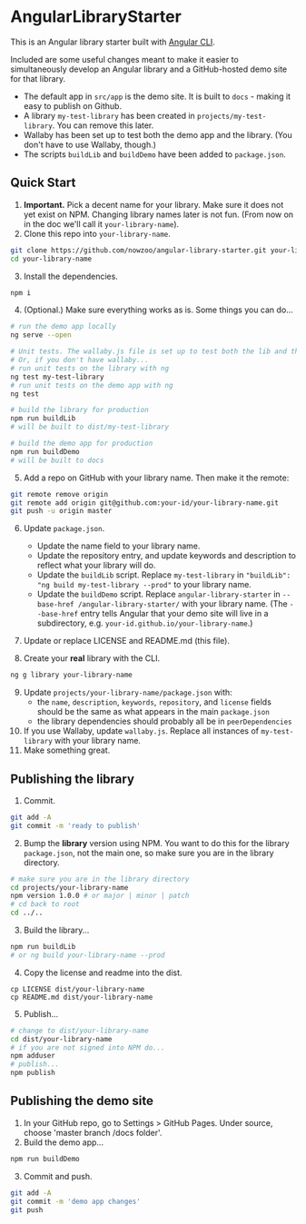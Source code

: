 # AngularLibraryStarter

This is an Angular library starter built with [Angular CLI](https://github.com/angular/angular-cli).

Included are some useful changes meant to make it easier to simultaneously develop an Angular library and a GitHub-hosted demo site for that library.

- The default app in `src/app` is the demo site. It is built to `docs` - making it easy to publish on Github.
- A library `my-test-library` has been created in `projects/my-test-library`. You can remove this later.
- Wallaby has been set up to test both the demo app and the library. (You don't have to use Wallaby, though.)
- The scripts `buildLib` and `buildDemo` have been added to `package.json`.

## Quick Start

  1. **Important.** Pick a decent name for your library. Make sure it does not yet exist on NPM. Changing library names later is not fun. (From now on in the doc we'll call it `your-library-name`).
  2. Clone this repo into `your-library-name`.

```bash
git clone https://github.com/nowzoo/angular-library-starter.git your-library-name
cd your-library-name
```
  3. Install the dependencies.

```bash
npm i
```
  4. (Optional.) Make sure everything works as is. Some things you can do...

```bash
# run the demo app locally
ng serve --open

# Unit tests. The wallaby.js file is set up to test both the lib and the demo.
# Or, if you don't have wallaby...
# run unit tests on the library with ng
ng test my-test-library
# run unit tests on the demo app with ng
ng test

# build the library for production
npm run buildLib
# will be built to dist/my-test-library

# build the demo app for production
npm run buildDemo
# will be built to docs
```
  5. Add a repo on GitHub with your library name. Then make it the remote:

```bash
git remote remove origin
git remote add origin git@github.com:your-id/your-library-name.git
git push -u origin master
```

  6. Update `package.json`.
      - Update the name field to your library name.
      - Update the repository entry, and update keywords and description to reflect what your library will do.
      - Update the `buildLib` script. Replace `my-test-library` in  `"buildLib": "ng build my-test-library --prod"` to your library name.
      -  Update the `buildDemo` script. Replace `angular-library-starter` in `--base-href /angular-library-starter/` with your library name. (The `--base-href` entry tells Angular that your demo site will live in a subdirectory, e.g. `your-id.github.io/your-library-name`.)

  7. Update or replace LICENSE and README.md (this file).

  8. Create your **real** library with the CLI.

```bash
ng g library your-library-name
```

  9. Update `projects/your-library-name/package.json` with:
      - the `name`, `description`, `keywords`, `repository`, and `license` fields should be the same as what appears in the main `package.json`
      - the library dependencies should probably all be in `peerDependencies`
  10. If you use Wallaby, update `wallaby.js`. Replace all instances of `my-test-library` with your library name.
  11. Make something great.

## Publishing the library

  1. Commit.
```bash
git add -A
git commit -m 'ready to publish'
```
  2. Bump the **library** version using NPM. You want to do this for the library `package.json`, not the main one, so make sure you are in the library directory.
```bash
# make sure you are in the library directory
cd projects/your-library-name
npm version 1.0.0 # or major | minor | patch
# cd back to root
cd ../..
```
  3. Build the library...
```bash
npm run buildLib
# or ng build your-library-name --prod
```

  4. Copy the license and readme into the dist.
```
cp LICENSE dist/your-library-name
cp README.md dist/your-library-name
```

  5. Publish...
```bash
# change to dist/your-library-name
cd dist/your-library-name
# if you are not signed into NPM do...
npm adduser
# publish...
npm publish
```

## Publishing the demo site

  1. In your GitHub repo, go to Settings > GitHub Pages. Under source, choose 'master branch /docs folder'.
  2. Build the demo app...

```bash
npm run buildDemo
```
  3. Commit and push.
```bash
git add -A
git commit -m 'demo app changes'
git push
```
